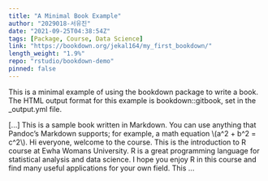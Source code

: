 ```yaml
---
title: "A Minimal Book Example"
author: "2029018-서유진"
date: "2021-09-25T04:38:54Z"
tags: [Package, Course, Data Science]
link: "https://bookdown.org/jekal164/my_first_bookdown/"
length_weight: "1.9%"
repo: "rstudio/bookdown-demo"
pinned: false
---
```


<p>This is a minimal example of using the bookdown package to write a book. The HTML output format for this example is bookdown::gitbook, set in the _output.yml file.</p> [...] This is a sample book written in Markdown. You can use anything that Pandoc’s Markdown supports; for example, a math equation \(a^2 + b^2 = c^2\). Hi everyone, welcome to the course. This is the introduction to R course at Ewha Womans University. R is a great programming language for statistical analysis and data science. I hope you enjoy R in this course and find many useful applications for your own field. This ...
